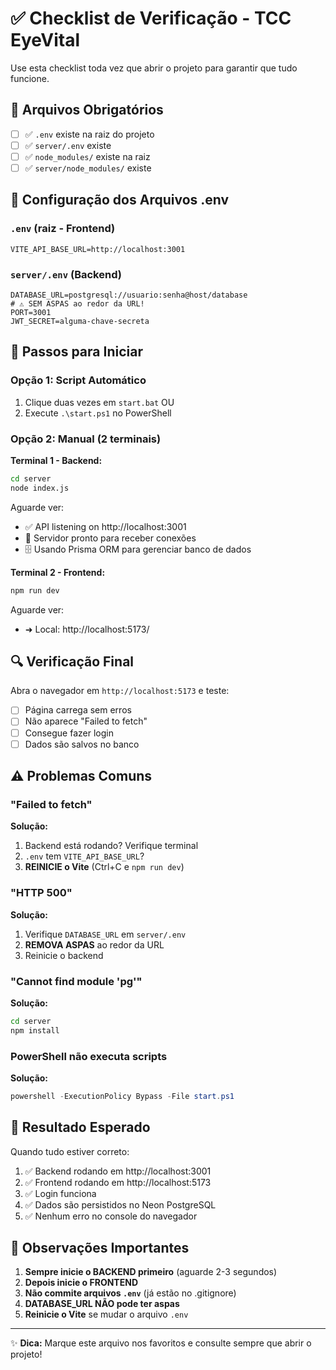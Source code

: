 # ✅ Checklist de Verificação - TCC EyeVital

Use esta checklist toda vez que abrir o projeto para garantir que tudo funcione.

## 📂 Arquivos Obrigatórios

- [ ] ✅ `.env` existe na raiz do projeto
- [ ] ✅ `server/.env` existe
- [ ] ✅ `node_modules/` existe na raiz
- [ ] ✅ `server/node_modules/` existe

## 🔧 Configuração dos Arquivos .env

### `.env` (raiz - Frontend)
```properties
VITE_API_BASE_URL=http://localhost:3001
```

### `server/.env` (Backend)
```properties
DATABASE_URL=postgresql://usuario:senha@host/database
# ⚠️ SEM ASPAS ao redor da URL!
PORT=3001
JWT_SECRET=alguma-chave-secreta
```

## 🚀 Passos para Iniciar

### Opção 1: Script Automático
1. Clique duas vezes em `start.bat` OU
2. Execute `.\start.ps1` no PowerShell

### Opção 2: Manual (2 terminais)

**Terminal 1 - Backend:**
```bash
cd server
node index.js
```

Aguarde ver:
- ✅ API listening on http://localhost:3001
- 📡 Servidor pronto para receber conexões
- 🗄️ Usando Prisma ORM para gerenciar banco de dados

**Terminal 2 - Frontend:**
```bash
npm run dev
```

Aguarde ver:
- ➜ Local: http://localhost:5173/

## 🔍 Verificação Final

Abra o navegador em `http://localhost:5173` e teste:

- [ ] Página carrega sem erros
- [ ] Não aparece "Failed to fetch"
- [ ] Consegue fazer login
- [ ] Dados são salvos no banco

## ⚠️ Problemas Comuns

### "Failed to fetch"
**Solução:**
1. Backend está rodando? Verifique terminal
2. `.env` tem `VITE_API_BASE_URL`?
3. **REINICIE o Vite** (Ctrl+C e `npm run dev`)

### "HTTP 500"
**Solução:**
1. Verifique `DATABASE_URL` em `server/.env`
2. **REMOVA ASPAS** ao redor da URL
3. Reinicie o backend

### "Cannot find module 'pg'"
**Solução:**
```bash
cd server
npm install
```

### PowerShell não executa scripts
**Solução:**
```powershell
powershell -ExecutionPolicy Bypass -File start.ps1
```

## 🎯 Resultado Esperado

Quando tudo estiver correto:

1. ✅ Backend rodando em http://localhost:3001
2. ✅ Frontend rodando em http://localhost:5173
3. ✅ Login funciona
4. ✅ Dados são persistidos no Neon PostgreSQL
5. ✅ Nenhum erro no console do navegador

## 📝 Observações Importantes

1. **Sempre inicie o BACKEND primeiro** (aguarde 2-3 segundos)
2. **Depois inicie o FRONTEND**
3. **Não commite arquivos `.env`** (já estão no .gitignore)
4. **DATABASE_URL NÃO pode ter aspas**
5. **Reinicie o Vite** se mudar o arquivo `.env`

---

✨ **Dica:** Marque este arquivo nos favoritos e consulte sempre que abrir o projeto!
